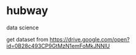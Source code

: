# hubway
data science

get dataset from https://drive.google.com/open?id=0B28c493CP9GtMzN1emFoMkJNNlU

